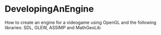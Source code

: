# DevelopingAnEngine
How to create an engine for a videogame using OpenGL and the following libraries: SDL, GLEW, ASSIMP and MathGeoLib
